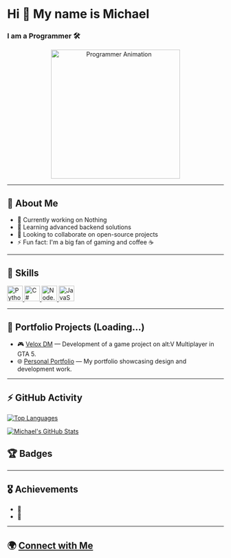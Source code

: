 Hi 👋 My name is Michael 
======================
### I am a Programmer 🛠  

<div align="center">
  <img height="300" src="https://i.gifer.com/1abF.gif" alt="Programmer Animation" />
</div>

---

## 🚀 About Me  
- 🔭 Currently working on Nothing  
- 🌱 Learning advanced backend solutions  
- 👯 Looking to collaborate on open-source projects  
- ⚡ Fun fact: I'm a big fan of gaming and coffee ☕

---

## 🔧 Skills  

<p align="left">
  <a href="https://www.python.org/" target="_blank" rel="noreferrer">
    <img src="https://raw.githubusercontent.com/danielcranney/readme-generator/main/public/icons/skills/python-colored.svg" width="36" height="36" alt="Python" />
  </a>
  <a href="https://dotnet.microsoft.com/" target="_blank" rel="noreferrer">
    <img src="https://raw.githubusercontent.com/danielcranney/readme-generator/main/public/icons/skills/csharp-colored.svg" width="36" height="36" alt="C#" />
  </a>
  <a href="https://nodejs.org/" target="_blank" rel="noreferrer">
    <img src="https://raw.githubusercontent.com/danielcranney/readme-generator/main/public/icons/skills/nodejs-colored.svg" width="36" height="36" alt="Node.js" />
  </a>
  <a href="https://www.javascript.com/" target="_blank" rel="noreferrer">
    <img src="https://raw.githubusercontent.com/danielcranney/readme-generator/main/public/icons/skills/javascript-colored.svg" width="36" height="36" alt="JavaScript" />
  </a>
</p>

---

## 💼 Portfolio Projects (Loading...)
- 🎮 [Velox DM]() — Development of a game project on alt:V Multiplayer in GTA 5.  
- 🌐 [Personal Portfolio](https://housemiv.github.io) — My portfolio showcasing design and development work.  

---

## ⚡ GitHub Activity  

<a href="https://github.com/HouseMiv" align="left">
  <img src="https://github-readme-stats.vercel.app/api/top-langs/?username=HouseMiv&langs_count=10&title_color=ffffff&text_color=ffffff&icon_color=ec4899&bg_color=181824&hide_border=true&locale=en&custom_title=Top%20%Languages" alt="Top Languages" />
</a>

[![Michael's GitHub Stats](https://github-readme-stats.vercel.app/api?username=HouseMiv&show_icons=true&theme=radical)](https://github.com/HouseMiv)

## 🏆 Badges  



---

## 🎖 Achievements  
- 🏅 
- 🥇  

---

## 🌍 [Connect with Me](https://housemiv.github.io/HouseMiv/) 
